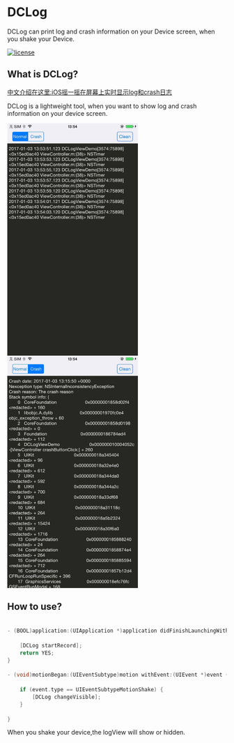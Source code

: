 # DCLog
DCLog can print log and crash information on your Device screen, when you shake your Device.

[![license](https://img.shields.io/badge/license-MIT-brightgreen.svg?style=flat)](https://github.com/DarielChen/DCLog/blob/master/LICENSE)

## What is DCLog?
[中文介绍在这里:iOS摇一摇在屏幕上实时显示log和crash日志](http://www.jianshu.com/p/94b96ac1932b)

DCLog is a lightweight tool, when you want to show log and crash information on your device screen.

 <img src="Source/WechatIMG2.jpeg" width = "300"  alt="Log infomation" align=center />
 <img src="Source/WechatIMG1.jpeg" width = "300"  alt="crash infomation" align=center />
 
## How to use?


```objective-C

- (BOOL)application:(UIApplication *)application didFinishLaunchingWithOptions:(NSDictionary *)launchOptions {
    
    [DCLog startRecord];
    return YES;
}

- (void)motionBegan:(UIEventSubtype)motion withEvent:(UIEvent *)event {

    if (event.type == UIEventSubtypeMotionShake) {
        [DCLog changeVisible];
    }
    
}

```

When you shake your device,the logView will show or hidden.